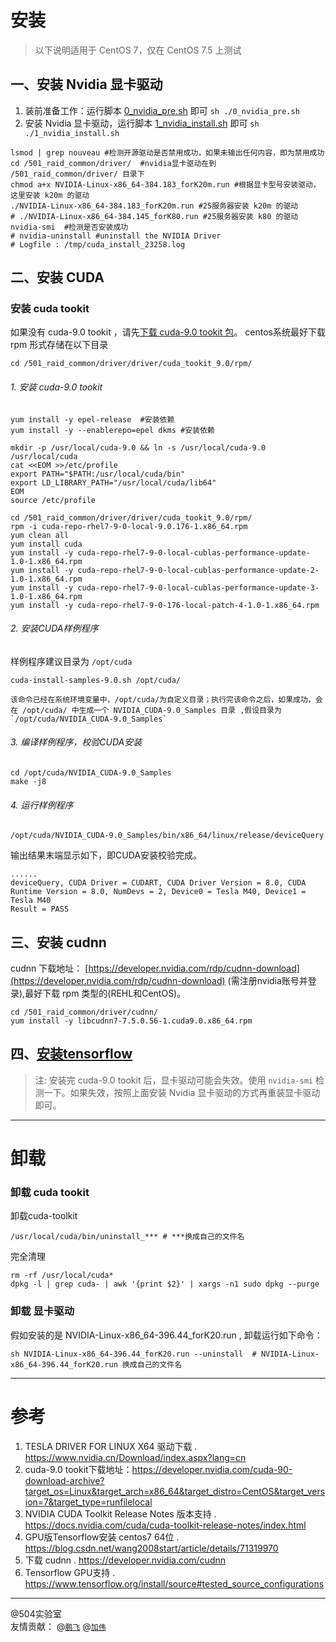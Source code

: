 # 安装
>以下说明适用于 CentOS 7，仅在 CentOS 7.5 上测试
## 一、安装 Nvidia 显卡驱动
1. 装前准备工作：运行脚本 [0_nvidia_pre.sh](./0_nvidia_pre.sh) 即可   `sh ./0_nvidia_pre.sh`
2. 安装 Nvidia 显卡驱动，运行脚本 [1_nvidia_install.sh](./1_nvidia_install.sh) 即可 `sh ./1_nvidia_install.sh`
```
lsmod | grep nouveau #检测开源驱动是否禁用成功，如果未输出任何内容，即为禁用成功
cd /501_raid_common/driver/  #nvidia显卡驱动在到 /501_raid_common/driver/ 目录下
chmod a+x NVIDIA-Linux-x86_64-384.183_forK20m.run #根据显卡型号安装驱动，这里安装 k20m 的驱动
./NVIDIA-Linux-x86_64-384.183_forK20m.run #25服务器安装 k20m 的驱动
# ./NVIDIA-Linux-x86_64-384.145_forK80.run #25服务器安装 k80 的驱动
nvidia-smi  #检测是否安装成功
# nvidia-uninstall #uninstall the NVIDIA Driver
# Logfile : /tmp/cuda_install_23258.log
```

## 二、安装 CUDA
### 安装 cuda tookit
如果没有 cuda-9.0 tookit ，请先[下载 cuda-9.0 tookit 包](https://developer.nvidia.com/cuda-90-download-archive?target_os=Linux&target_arch=x86_64&target_distro=CentOS&target_version=7&target_type=rpmlocal)。
centos系统最好下载 rpm 形式存储在以下目录
```
cd /501_raid_common/driver/driver/cuda_tookit_9.0/rpm/
```

###### 1. 安装 cuda-9.0 tookit
```
yum install -y epel-release  #安装依赖
yum install -y --enablerepo=epel dkms #安装依赖

mkdir -p /usr/local/cuda-9.0 && ln -s /usr/local/cuda-9.0 /usr/local/cuda
cat <<EOM >>/etc/profile
export PATH="$PATH:/usr/local/cuda/bin"
export LD_LIBRARY_PATH="/usr/local/cuda/lib64"
EOM
source /etc/profile

cd /501_raid_common/driver/driver/cuda_tookit_9.0/rpm/
rpm -i cuda-repo-rhel7-9-0-local-9.0.176-1.x86_64.rpm
yum clean all
yum install cuda
yum install -y cuda-repo-rhel7-9-0-local-cublas-performance-update-1.0-1.x86_64.rpm
yum install -y cuda-repo-rhel7-9-0-local-cublas-performance-update-2-1.0-1.x86_64.rpm
yum install -y cuda-repo-rhel7-9-0-local-cublas-performance-update-3-1.0-1.x86_64.rpm
yum install -y cuda-repo-rhel7-9-0-176-local-patch-4-1.0-1.x86_64.rpm
```

###### 2. 安装CUDA样例程序 
样例程序建议目录为   `/opt/cuda`
```
cuda-install-samples-9.0.sh /opt/cuda/
```
    该命令已经在系统环境变量中，/opt/cuda/为自定义目录；执行完该命令之后，如果成功，会在 /opt/cuda/ 中生成一个 NVIDIA_CUDA-9.0_Samples 目录 ,假设目录为 `/opt/cuda/NVIDIA_CUDA-9.0_Samples`

###### 3. 编译样例程序，校验CUDA安装

```
cd /opt/cuda/NVIDIA_CUDA-9.0_Samples 
make -j8
```

###### 4. 运行样例程序 

```
/opt/cuda/NVIDIA_CUDA-9.0_Samples/bin/x86_64/linux/release/deviceQuery
```
输出结果末端显示如下，即CUDA安装校验完成。 
```
......
deviceQuery, CUDA Driver = CUDART, CUDA Driver Version = 8.0, CUDA Runtime Version = 8.0, NumDevs = 2, Device0 = Tesla M40, Device1 = Tesla M40 
Result = PASS 
```

## 三、安装 cudnn
cudnn 下载地址： [https://developer.nvidia.com/rdp/cudnn-download](https://developer.nvidia.com/rdp/cudnn-download) (需注册nvidia账号并登录),最好下载 rpm 类型的(REHL和CentOS)。
```
cd /501_raid_common/driver/cudnn/
yum install -y libcudnn7-7.5.0.56-1.cuda9.0.x86_64.rpm
```

## 四、[安装tensorflow](../tesorflow/tesorflow.md)

>注: 安装完 cuda-9.0 tookit 后，显卡驱动可能会失效。使用 `nvidia-smi` 检测一下。如果失效，按照上面安装 Nvidia 显卡驱动的方式再重装显卡驱动即可。

---
# 卸载

### 卸载 cuda tookit
卸载cuda-toolkit
```
/usr/local/cuda/bin/uninstall_*** # ***换成自己的文件名
```
完全清理
```
rm -rf /usr/local/cuda*
dpkg -l | grep cuda- | awk '{print $2}' | xargs -n1 sudo dpkg --purge
```

### 卸载 显卡驱动
假如安装的是 NVIDIA-Linux-x86_64-396.44_forK20.run , 卸载运行如下命令：
```
sh NVIDIA-Linux-x86_64-396.44_forK20.run --uninstall  # NVIDIA-Linux-x86_64-396.44_forK20.run 换成自己的文件名
```


---
# 参考
1. TESLA DRIVER FOR LINUX X64 驱动下载 . https://www.nvidia.cn/Download/index.aspx?lang=cn
1. cuda-9.0 tookit下载地址：https://developer.nvidia.com/cuda-90-download-archive?target_os=Linux&target_arch=x86_64&target_distro=CentOS&target_version=7&target_type=runfilelocal
1. NVIDIA CUDA Toolkit Release Notes 版本支持 . https://docs.nvidia.com/cuda/cuda-toolkit-release-notes/index.html
1. GPU版Tensorflow安装 centos7 64位 . https://blog.csdn.net/wang2008start/article/details/71319970
1. 下载 cudnn . https://developer.nvidia.com/cudnn
1. Tensorflow GPU支持 . https://www.tensorflow.org/install/source#tested_source_configurations


------------
@504实验室<br>
友情贡献： @[`鹏飞`](https://github.com/RunAtWorld)   @[`加伟`](https://github.com/1846263444)   